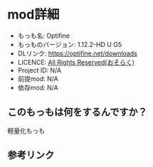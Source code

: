 # mod詳細

- もっも名: Optifine
- もっものバージョン: 1.12.2-HD U G5
- DLリンク: https://optifine.net/downloads
- LICENCE: [All Rights Reserved(おそらく)](https://optifine.net/copyright)
- Project ID: N/A
- 前提mod: N/A
- 依存mod: N/A

## このもっもは何をするんですか？
軽量化もっも

## 参考リンク
